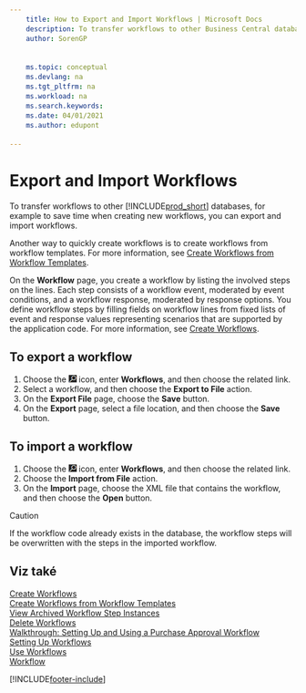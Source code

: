 ```yaml
---
    title: How to Export and Import Workflows | Microsoft Docs
    description: To transfer workflows to other Business Central databases, for example to save time when creating new workflows, you can export and import workflows.
    author: SorenGP

    
    ms.topic: conceptual
    ms.devlang: na
    ms.tgt_pltfrm: na
    ms.workload: na
    ms.search.keywords:
    ms.date: 04/01/2021
    ms.author: edupont

---
```

# Export and Import Workflows
To transfer workflows to other [!INCLUDE[prod_short](includes/prod_short.md)] databases, for example to save time when creating new workflows, you can export and import workflows.

Another way to quickly create workflows is to create workflows from workflow templates. For more information, see [Create Workflows from Workflow Templates](across-how-to-create-workflows-from-workflow-templates.md).

On the **Workflow** page, you create a workflow by listing the involved steps on the lines. Each step consists of a workflow event, moderated by event conditions, and a workflow response, moderated by response options. You define workflow steps by filling fields on workflow lines from fixed lists of event and response values representing scenarios that are supported by the application code. For more information, see [Create Workflows](across-how-to-create-workflows.md).

## To export a workflow
1. Choose the ![Lightbulb that opens the Tell Me feature.](media/ui-search/search_small.png "Tell me what you want to do") icon, enter **Workflows**, and then choose the related link.
2. Select a workflow, and then choose the **Export to File** action.
3. On the **Export File** page, choose the **Save** button.
4. On the **Export** page, select a file location, and then choose the **Save** button.

## To import a workflow
1. Choose the ![Lightbulb that opens the Tell Me feature.](media/ui-search/search_small.png "Tell me what you want to do") icon, enter **Workflows**, and then choose the related link.
2. Choose the **Import from File** action.
3. On the **Import** page, choose the XML file that contains the workflow, and then choose the **Open** button.

> [!CAUTION]  
> If the workflow code already exists in the database, the workflow steps will be overwritten with the steps in the imported workflow.

## Viz také
[Create Workflows](across-how-to-create-workflows.md)   
[Create Workflows from Workflow Templates](across-how-to-create-workflows-from-workflow-templates.md)   
[View Archived Workflow Step Instances](across-how-to-view-archived-workflow-step-instances.md)   
[Delete Workflows](across-how-to-delete-workflows.md)   
[Walkthrough: Setting Up and Using a Purchase Approval Workflow](walkthrough-setting-up-and-using-a-purchase-approval-workflow.md)   
[Setting Up Workflows](across-set-up-workflows.md)   
[Use Workflows](across-use-workflows.md)   
[Workflow](across-workflow.md)


[!INCLUDE[footer-include](includes/footer-banner.md)]